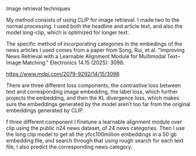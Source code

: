 Image retrieval techniques 

 

My method consists of using CLIP for image retrieval. I made two to the normal processing. I used both the headline and article text, and also the model long-clip, which is optimized for longer text. 

 

The specific method of incorporating categories in the embedings of the news articles I used comes from a paper from Song, Rui, et al. "Improving News Retrieval with a Learnable Alignment Module for Multimodal Text–Image Matching." Electronics 14.15 (2025): 3098.  

https://www.mdpi.com/2079-9292/14/15/3098 

 

There are three different loss components, the contrastive loss between text and corresponding image embedding, the label loss, which further projects the embedding, and then the KL divergence loss, which makes sure the embeddings generated by the model aren’t too far from the original embeddings generated by CLIP. 

 

 

 

f three different component I finetune a learnable alignment module over clip using the public n24 news dataset, of 24 news categories. Then I use the long clip model to get all the yfcc100million embeddings in a 50 gb embedding file, and search through that using rough search for each text file, I also predict the corresponding news category. 

 

